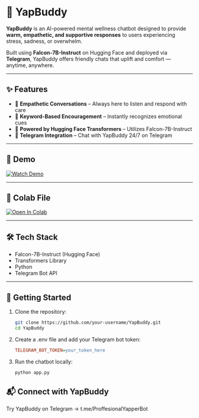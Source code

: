 # 🧠 YapBuddy

**YapBuddy** is an AI-powered mental wellness chatbot designed to provide **warm, empathetic, and supportive responses** to users experiencing stress, sadness, or overwhelm.

Built using **Falcon-7B-Instruct** on Hugging Face and deployed via **Telegram**, YapBuddy offers friendly chats that uplift and comfort — anytime, anywhere.

---

## ✨ Features

- 🤗 **Empathetic Conversations** – Always here to listen and respond with care  
- 💬 **Keyword-Based Encouragement** – Instantly recognizes emotional cues  
- 🧠 **Powered by Hugging Face Transformers** – Utilizes Falcon-7B-Instruct  
- 📱 **Telegram Integration** – Chat with YapBuddy 24/7 on Telegram  

---

## 🎥 Demo

[![Watch Demo](https://img.shields.io/badge/Watch%20Demo-%F0%9F%8E%A5-blue?style=for-the-badge)](https://drive.google.com/file/d/1TKK4kGEHqrQb8jsXD38xA-Xzp5NgdsyD/view?usp=sharing)

---

## 📁 Colab File
[![Open In Colab](https://colab.research.google.com/assets/colab-badge.svg)](https://colab.research.google.com/drive/1azBYjInaNNHgsxghZnGeqIaSBB-WTxys?usp=sharing)

---

## 🛠️ Tech Stack

- Falcon-7B-Instruct (Hugging Face)
- Transformers Library
- Python
- Telegram Bot API 

---

## 🚀 Getting Started

1. Clone the repository:
   ```bash
   git clone https://github.com/your-username/YapBuddy.git
   cd YapBuddy

2. Create a .env file and add your Telegram bot token:
   ```ini
   TELEGRAM_BOT_TOKEN=your_token_here

3. Run the chatbot locally:
   ```bash
   python app.py


## 📬 Connect with YapBuddy
Try YapBuddy on Telegram → t.me/ProffesionalYapperBot



